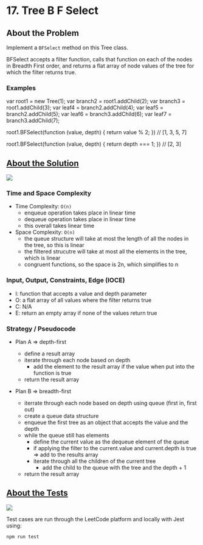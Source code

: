 # 17. Tree B F Select

## About the Problem

Implement a `BFSelect` method on this Tree class.

BFSelect accepts a filter function, calls that function on each of the nodes in Breadth First order, and returns a flat array of node values of the tree for which the filter returns true.

### Examples

var root1 = new Tree(1);
var branch2 = root1.addChild(2);
var branch3 = root1.addChild(3);
var leaf4 = branch2.addChild(4);
var leaf5 = branch2.addChild(5);
var leaf6 = branch3.addChild(6);
var leaf7 = branch3.addChild(7);

root1.BFSelect(function (value, depth) {
  return value % 2;
})
// [1, 3, 5, 7]

root1.BFSelect(function (value, depth) {
  return depth === 1;
})
// [2, 3]

## <a href='./treeBFSelect.js'>About the Solution</a>

<img src='https://img.shields.io/badge/JavaScript-F7DF1E.svg?style=for-the-badge&logo=JavaScript&logoColor=black' />

### Time and Space Complexity
  - Time Complexity: `O(n)`
    - enqueue operation takes place in linear time
    - dequeue operation takes place in linear time
    - this overall takes linear time
  - Space Complexity: `O(n)`
    - the queue structure will take at most the length of all the nodes in the tree, so this is linear
    - the filtered strucutre will take at most all the elements in the tree, which is linear
    - congruent functions, so the space is 2n, which simplifies to n


### Input, Output, Constraints, Edge (IOCE)

  - I: function that accepts a value and depth parameter
  - O: a flat array of all values where the filter returns true
  - C: N/A
  - E: return an empty array if none of the values return true

### Strategy / Pseudocode
- Plan A => depth-first
  - define a result array
  - iterate through each node based on depth
    - add the element to the result array if the value when put into the function is true
  - return the result array

- Plan B => breadth-first
  - iterrate through each node based on depth using queue (first in, first out)
  - create a queue data structure
  - enqueue the first tree as an object that accepts the value and the depth
  - while the queue still has elements
    - define the current value as the dequeue element of the queue
    - if applying the filter to the current.value and current.depth is true => add to the results array
    - iterate through all the children of the current tree
      - add the child to the queue with the tree and the depth + 1
  - return the result array

## <a href='./treeBFSelect.test.js'>About the Tests</a>

<img src='https://img.shields.io/badge/Jest-C21325.svg?style=for-the-badge&logo=Jest&logoColor=white' />

Test cases are run through the LeetCode platform and locally with Jest using:
```
npm run test
```